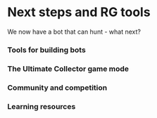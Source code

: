 # Next steps and RG tools

We now have a bot that can hunt - what next?

### Tools for building bots

### The Ultimate Collector game mode

### Community and competition

### Learning resources